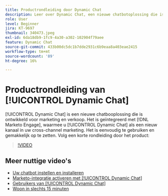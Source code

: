 ```yaml
---
title: Productrondleiding door Dynamic Chat
description: Leer over Dynamic Chat, een nieuwe chatbotoplossing die is ontwikkeld voor marketing en verkoop van Adobe.
role: User
level: Beginner
jira: KT-9697
thumbnail: 340473.jpeg
exl-id: 6da18db9-1fc9-4a30-a302-102904f79aee
feature: Dynamic Chat
source-git-commit: 433b00dc5dc1b7dde2931c6b9eaa8a403eae2415
workflow-type: tm+mt
source-wordcount: '89'
ht-degree: 16%

---
```


# Productrondleiding van [!UICONTROL Dynamic Chat]

[!UICONTROL Dynamic Chat]  is een nieuwe chatbooplossing die is ontwikkeld voor marketing en verkoop. Het is geïntegreerd met [!DNL Marketo Engage], waarmee u [!UICONTROL Dynamic Chat]  als een nieuw kanaal in uw cross-channel marketing. Het is eenvoudig te gebruiken en gemakkelijk op te zetten. Volg een korte rondleiding door het product:

>[!VIDEO](https://video.tv.adobe.com/v/340473/?quality=12&learn=on)

## Meer nuttige video&#39;s

* [Uw chatbot instellen en installeren](setup.md)
* [Marketo-integratie activeren met [!UICONTROL Dynamic Chat]](marketo-integration.md)
* [Gebruikers van [!UICONTROL Dynamic Chat]](user-management.md)
* [Woon in slechts 15 minuten](go-live-in-15-minutes.md)
